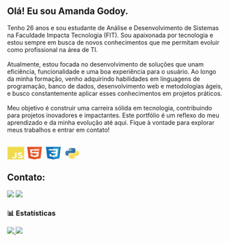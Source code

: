 ## Olá! Eu sou Amanda Godoy.

<p>
Tenho 26 anos e sou estudante de Análise e Desenvolvimento de Sistemas na Faculdade Impacta Tecnologia (FIT). 
Sou apaixonada por tecnologia e estou sempre em busca de novos conhecimentos que me permitam evoluir como profissional na área de TI.<br>
<br>
Atualmente, estou focada no desenvolvimento de soluções que unam eficiência, funcionalidade e uma boa experiência para o usuário. 
Ao longo da minha formação, venho adquirindo habilidades em linguagens de programação, banco de dados, desenvolvimento web e metodologias ágeis, e busco constantemente aplicar esses conhecimentos em projetos práticos.<br>
<br>
Meu objetivo é construir uma carreira sólida em tecnologia, contribuindo para projetos inovadores e impactantes. 
Este portfólio é um reflexo do meu aprendizado e da minha evolução até aqui. Fique à vontade para explorar meus trabalhos e entrar em contato!
</p>

<div style="display: inline_block"><br>
  <img align="center" alt="Js" height="30" width="40" src="https://raw.githubusercontent.com/devicons/devicon/master/icons/javascript/javascript-plain.svg">
  <img align="center" alt="HTML" height="30" width="40" src="https://raw.githubusercontent.com/devicons/devicon/master/icons/html5/html5-original.svg">
  <img align="center" alt="CSS" height="30" width="40" src="https://raw.githubusercontent.com/devicons/devicon/master/icons/css3/css3-original.svg">
  <img align="center" alt="Python" height="30" width="40" src="https://raw.githubusercontent.com/devicons/devicon/master/icons/python/python-original.svg">

</div>
  
  ## Contato:
<div> 
  <a href = "mailto:amanda.godoy3264@gmail.com"><img src="https://img.shields.io/badge/-Gmail-%23333?style=for-the-badge&logo=gmail&logoColor=white" target="_blank"></a>
  <a href="https://www.linkedin.com/in/amandagod/" target="_blank"><img src="https://img.shields.io/badge/-LinkedIn-%230077B5?style=for-the-badge&logo=linkedin&logoColor=white" target="_blank"></a> 
  
</div>

### 📊 Estatísticas

<div> 
    <a href= "https://beacons.ai/AmandaGodoy98"> 
    <img height="180" src="https://github-readme-stats.vercel.app/api?username=AmandaGodoy98&show_icons=true&theme=tokyonight&include_all_commits=true&locale=pt-br"/>
    <img height="180" src="https://github-readme-stats.vercel.app/api/top-langs/?username=AmandaGodoy98&theme=tokyonight&layout=compact&langs_count=9&custom_title=Linguagens%20Mais%20Usadas"/>
</div>


